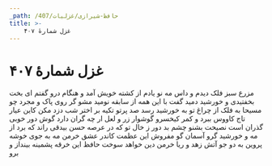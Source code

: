 ```yaml
---
_path: /حافظ-شیرازی/غزلیات/407
title: >-
    غزل شمارهٔ ۴۰۷
---
```

# غزل شمارهٔ ۴۰۷

مزرع سبز فلک دیدم و داس مه نو
یادم از کشته خویش آمد و هنگام درو
گفتم ای بخت بخفتیدی و خورشید دمید
گفت با این همه از سابقه نومید مشو
گر روی پاک و مجرد چو مسیحا به فلک
از چراغ تو به خورشید رسد صد پرتو
تکیه بر اختر شب دزد مکن کاین عیار
تاج کاووس ببرد و کمر کیخسرو
گوشوار زر و لعل ار چه گران دارد گوش
دور خوبی گذران است نصیحت بشنو
چشم بد دور ز خال تو که در عرصه حسن
بیدقی راند که برد از مه و خورشید گرو
آسمان گو مفروش این عظمت کاندر عشق
خرمن مه به جوی خوشه پروین به دو جو
آتش زهد و ریا خرمن دین خواهد سوخت
حافظ این خرقه پشمینه بینداز و برو

